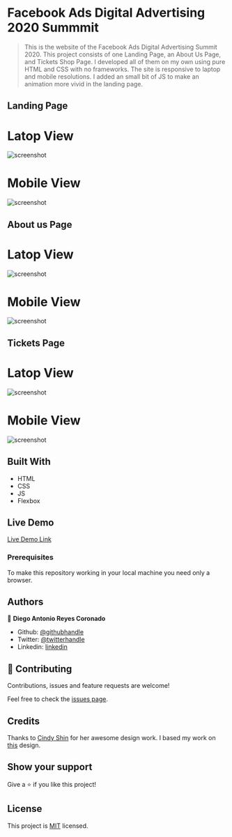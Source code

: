 # Facebook Ads Digital Advertising 2020 Summmit

> This is the website of the Facebook Ads Digital Advertising Summit 2020. This project consists of one Landing Page, an About Us Page, and Tickets Shop Page. I developed all of them on my own using pure HTML and CSS with no frameworks. The site is responsive to laptop and mobile resolutions. I added an small bit of JS to make an animation more vivid in the landing page.

## Landing Page
# Latop View
![screenshot](assets/latop_view.png)

# Mobile View
![screenshot](assets/mobile_view.png)

## About us Page
# Latop View
![screenshot](assets/about_us_laptop.png)

# Mobile View
![screenshot](assets/about_us_mobile.png)

## Tickets Page
# Latop View
![screenshot](assets/tickets_laptop.png)

# Mobile View
![screenshot](assets/tickets_mobile.png)

## Built With

- HTML
- CSS
- JS
- Flexbox

## Live Demo

[Live Demo Link](https://rawcdn.githack.com/xtrmdarc/global_summit/261ef172c77cd6fb156b6a28177e158747c707f9/pages/main.html)

### Prerequisites
To make this repository working in your local machine you need only a browser.

## Authors

👤 **Diego Antonio Reyes Coronado**

- Github: [@githubhandle](https://github.com/xtrmdarc)
- Twitter: [@twitterhandle](https://twitter.com/DiegoAn91629127)
- Linkedin: [linkedin](https://www.linkedin.com/in/diego-reyes-coronado-7a7189b7/)

## 🤝 Contributing

Contributions, issues and feature requests are welcome!

Feel free to check the [issues page](https://github.com/xtrmdarc/global_summit/issues).

## Credits

Thanks to [Cindy Shin](https://www.behance.net/adagio07) for her awesome design work. I based my work on  [this](https://www.behance.net/gallery/29845175/CC-Global-Summit-2015?fbclid=IwAR1INBShq5YY_AGeYjrH9O6-jPv275Et9WCwshT9qV8vzkH-3IgQ0VcqRyI) design.

## Show your support

Give a ⭐️ if you like this project!

## License

This project is [MIT](lic.url) licensed.
